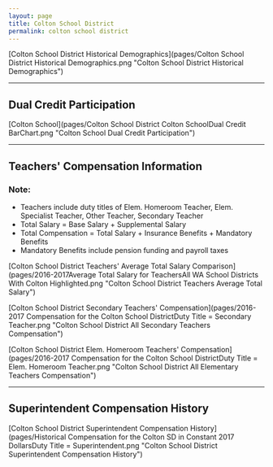 ```yaml
---
layout: page
title: Colton School District
permalink: colton school district
---
```



[Colton School District Historical Demographics](pages/Colton School District Historical Demographics.png "Colton School District Historical Demographics")

___

## Dual Credit Participation

[Colton School](pages/Colton School District Colton SchoolDual Credit BarChart.png "Colton School Dual Credit Participation")


___

## Teachers' Compensation Information
### Note:
- Teachers include duty titles of Elem. Homeroom Teacher, Elem. Specialist Teacher, Other Teacher, Secondary Teacher
- Total Salary = Base Salary + Supplemental Salary
- Total Compensation = Total Salary + Insurance Benefits + Mandatory Benefits
- Mandatory Benefits include pension funding and payroll taxes

[Colton School District Teachers' Average Total Salary Comparison](pages/2016-2017Average Total Salary for TeachersAll WA School Districts With Colton Highlighted.png "Colton School District Teachers Average Total Salary")

[Colton School District Secondary Teachers' Compensation](pages/2016-2017 Compensation for the Colton School DistrictDuty Title = Secondary Teacher.png "Colton School District All Secondary Teachers Compensation")

[Colton School District Elem. Homeroom Teachers' Compensation](pages/2016-2017 Compensation for the Colton School DistrictDuty Title = Elem. Homeroom Teacher.png "Colton School District All Elementary Teachers Compensation")


___

## Superintendent Compensation History

[Colton School District Superintendent Compensation History](pages/Historical Compensation for the Colton SD in Constant 2017 DollarsDuty Title = Superintendent.png "Colton School District Superintendent Compensation History")

